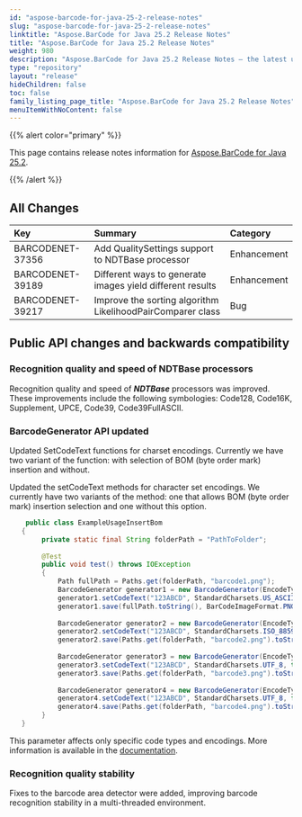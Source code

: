 ```yaml
---
id: "aspose-barcode-for-java-25-2-release-notes"
slug: "aspose-barcode-for-java-25-2-release-notes"
linktitle: "Aspose.BarCode for Java 25.2 Release Notes"
title: "Aspose.BarCode for Java 25.2 Release Notes"
weight: 980
description: "Aspose.BarCode for Java 25.2 Release Notes – the latest updates and fixes."
type: "repository"
layout: "release"
hideChildren: false
toc: false
family_listing_page_title: "Aspose.BarCode for Java 25.2 Release Notes"
menuItemWithNoContent: false
---
```


{{% alert color="primary" %}}

This page contains release notes information
for [Aspose.BarCode for Java 25.2](https://releases.aspose.com/barcode/java/25-2/).

{{% /alert %}}

## **All Changes**

| **Key**           | **Summary**                                                | **Category** |
|:------------------|:-----------------------------------------------------------|:-------------|
| BARCODENET-37356  | Add QualitySettings support to NDTBase processor           | Enhancement  |
| BARCODENET-39189  | Different ways to generate images yield different results  | Enhancement  |
| BARCODENET-39217  | Improve the sorting algorithm LikelihoodPairComparer class | Bug          |

## Public API changes and backwards compatibility

### Recognition quality and speed of NDTBase processors
Recognition quality and speed of ***NDTBase*** processors was improved. 
These improvements include the following symbologies: Code128, Code16K, Supplement, UPCE, Code39, Code39FullASCII.

### BarcodeGenerator API updated
Updated SetCodeText functions for charset encodings. 
Currently we have two variant of the function: with selection of BOM (byte order mark) insertion and without.

Updated the setCodeText methods for character set encodings.
We currently have two variants of the method: 
one that allows BOM (byte order mark) insertion selection and one without this option.

```java
    public class ExampleUsageInsertBom
   {
        private static final String folderPath = "PathToFolder";
    
        @Test
        public void test() throws IOException
        {
            Path fullPath = Paths.get(folderPath, "barcode1.png");
            BarcodeGenerator generator1 = new BarcodeGenerator(EncodeTypes.CODE_128);
            generator1.setCodeText("123ABCD", StandardCharsets.US_ASCII,true);
            generator1.save(fullPath.toString(), BarCodeImageFormat.PNG);
    
            BarcodeGenerator generator2 = new BarcodeGenerator(EncodeTypes.CODE_128);
            generator2.setCodeText("123ABCD", StandardCharsets.ISO_8859_1);
            generator2.save(Paths.get(folderPath, "barcode2.png").toString(), BarCodeImageFormat.PNG);
    
            BarcodeGenerator generator3 = new BarcodeGenerator(EncodeTypes.QR);
            generator3.setCodeText("123ABCD", StandardCharsets.UTF_8, true);
            generator3.save(Paths.get(folderPath, "barcode3.png").toString(), BarCodeImageFormat.PNG);
    
            BarcodeGenerator generator4 = new BarcodeGenerator(EncodeTypes.QR);
            generator4.setCodeText("123ABCD", StandardCharsets.UTF_8, false);
            generator4.save(Paths.get(folderPath, "barcode4.png").toString(), BarCodeImageFormat.PNG);
        }
   }
```
This parameter affects only specific code types and encodings. 
More information is available in the <a href="https://docs.aspose.com/barcode/java/how-to-use-insert-bom-parameter/" target="_blank">documentation</a>.


### Recognition quality stability
Fixes to the barcode area detector were added, improving barcode recognition stability in a multi-threaded environment.
